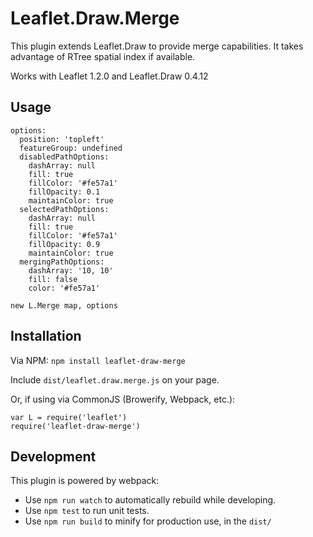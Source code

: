 # Leaflet.Draw.Merge

This plugin extends Leaflet.Draw to provide merge capabilities.
It takes advantage of RTree spatial index if available.

Works with Leaflet 1.2.0 and Leaflet.Draw 0.4.12

## Usage

```
options:
  position: 'topleft'
  featureGroup: undefined
  disabledPathOptions:
    dashArray: null
    fill: true
    fillColor: '#fe57a1'
    fillOpacity: 0.1
    maintainColor: true
  selectedPathOptions:
    dashArray: null
    fill: true
    fillColor: '#fe57a1'
    fillOpacity: 0.9
    maintainColor: true
  mergingPathOptions:
    dashArray: '10, 10'
    fill: false
    color: '#fe57a1'

new L.Merge map, options
```

## Installation
  Via NPM: ```npm install leaflet-draw-merge```

  Include ```dist/leaflet.draw.merge.js``` on your page.

  Or, if using via CommonJS (Browerify, Webpack, etc.):
  ```
var L = require('leaflet')
require('leaflet-draw-merge')
```
## Development  
This plugin is powered by webpack:

* Use ```npm run watch``` to automatically rebuild while developing.
* Use ```npm test``` to run unit tests.
* Use ```npm run build``` to minify for production use, in the ```dist/```

